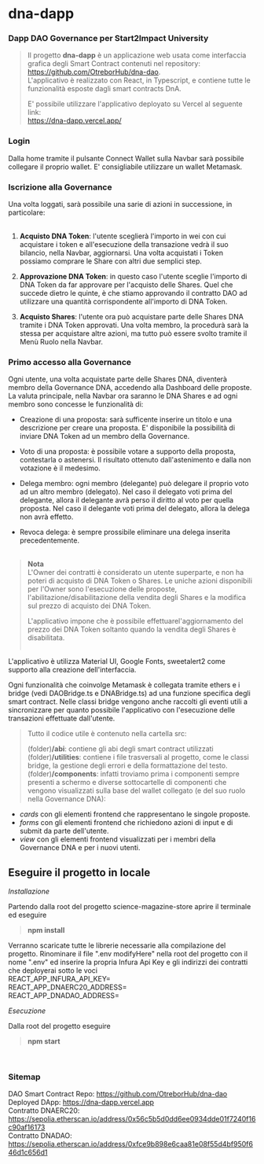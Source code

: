 # dna-dapp
<h3>Dapp DAO Governance per Start2Impact University</h3>

>
>Il progetto **dna-dapp** è un applicazione web usata come interfaccia grafica degli Smart Contract contenuti nel repository:<br> https://github.com/OtreborHub/dna-dao. <br>L'applicativo è realizzato con React, in Typescript, e contiene tutte le funzionalità esposte dagli smart contracts DnA. 
>
>E' possibile utilizzare l'applicativo deployato su Vercel al seguente link:<br> https://dna-dapp.vercel.app/

<h3>Login</h3>
Dalla home tramite il pulsante Connect Wallet sulla Navbar sarà possibile collegare il proprio wallet. E' consigliabile utilizzare un wallet Metamask.

<h3>Iscrizione alla Governance</h3>
Una volta loggati, sarà possibile una sarie di azioni in successione, in particolare:<br><br>

1. **Acquisto DNA Token**: l'utente sceglierà l'importo in wei con cui acquistare i token e all'esecuzione della transazione vedrà il suo bilancio, nella Navbar, aggiornarsi. Una volta acquistati i Token possiamo comprare le Share con altri due semplici step.

2. **Approvazione DNA Token**: in questo caso l'utente sceglie l'importo di DNA Token da far approvare per l'acquisto delle Shares. Quel che succede dietro le quinte, è che stiamo approvando il contratto DAO ad utilizzare una quantità corrispondente all'importo di DNA Token.

3. **Acquisto Shares**: l'utente ora può acquistare parte delle Shares DNA tramite i DNA Token approvati. Una volta membro, la procedurà sarà la stessa per acquistare altre azioni, ma tutto può essere svolto tramite il Menù Ruolo nella Navbar.


<h3>Primo accesso alla Governance</h3>
Ogni utente, una volta acquistate parte delle Shares DNA, diventerà membro della Governance DNA, accedendo alla Dashboard delle proposte. La valuta principale, nella Navbar ora saranno le DNA Shares e ad ogni membro sono concesse le funzionalità di:<br>

* Creazione di una proposta: sarà sufficente inserire un titolo e una descrizione per creare una proposta. E' disponibile la possibilità di inviare DNA Token ad un membro della Governance.<br>

* Voto di una proposta: è possibile votare a supporto della proposta, contestarla o astenersi. Il risultato ottenuto dall'astenimento e dalla non votazione è il medesimo.

* Delega membro: ogni membro (delegante) può delegare il proprio voto ad un altro membro (delegato). Nel caso il delegato voti prima del delegante, allora il delegante avrà perso il diritto al voto per quella proposta. Nel caso il delegante voti prima del delegato, allora la delega non avrà effetto.

* Revoca delega: è sempre prossibile eliminare una delega inserita precedentemente.<br><br>

>**Nota**<br> L'Owner dei contratti è considerato un utente superparte, e non ha poteri di acquisto di DNA Token o Shares.
Le uniche azioni disponibili per l'Owner sono l'esecuzione delle proposte, l'abilitazione/disabilitazione della vendita degli Shares e la modifica sul prezzo di acquisto dei DNA Token.
>
> L'applicativo impone che è possibile effettuarel'aggiornamento del prezzo dei DNA Token soltanto quando la vendita degli Shares è disabilitata.<br><br>
>

L'applicativo è utilizza Material UI, Google Fonts, sweetalert2 come supporto alla creazione dell'interfaccia.

Ogni funzionalità che coinvolge Metamask è collegata tramite ethers e i bridge (vedi DAOBridge.ts e DNABridge.ts) ad una funzione specifica degli smart contract. Nelle classi bridge vengono anche raccolti gli eventi utili a sincronizzare per quanto possibile l'applicativo con l'esecuzione delle transazioni effettuate dall'utente.

>Tutto il codice utile è contenuto nella cartella src:
>
>(folder)**/abi**: contiene gli abi degli smart contract utilizzati
>(folder)**/utilities**: contiene i file trasversali al progetto, come le classi bridge, la gestione degli errori e della formattazione del testo. 
>(folder)**/components**: infatti troviamo prima i componenti sempre presenti a schermo e diverse sottocartelle di componenti che vengono visualizzati sulla base del wallet collegato (e del suo ruolo nella Governance DNA):
  * <i> cards </i> con gli elementi frontend che rappresentano le singole proposte. 
  * <i> forms </i> con gli elementi frontend che richiedono azioni di input e di submit da parte dell'utente. 
  * <i> view </i> con gli elementi frontend visualizzati per i membri della Governance DNA e per i nuovi utenti.

<h2><b>Eseguire il progetto in locale</b></h2>

*Installazione*

Partendo dalla root del progetto science-magazine-store aprire il terminale ed eseguire

> **npm install**

Verranno scaricate tutte le librerie necessarie alla compilazione del progetto.
Rinominare il file ".env modifyHere" nella root del progetto con il nome ".env" ed inserire la propria Infura Api Key e gli indirizzi dei contratti che deployerai sotto le voci <br>
REACT_APP_INFURA_API_KEY= <br>
REACT_APP_DNAERC20_ADDRESS= <br>
REACT_APP_DNADAO_ADDRESS=

*Esecuzione*

Dalla root del progetto eseguire

> **npm start**

<br>
<h3>Sitemap</h3>

DAO Smart Contract Repo: https://github.com/OtreborHub/dna-dao <br>
Deployed DApp: https://dna-dapp.vercel.app <br>
Contratto DNAERC20: https://sepolia.etherscan.io/address/0x56c5b5d0dd6ee0934dde01f7240f16c90af16173 <br>
Contratto DNADAO: https://sepolia.etherscan.io/address/0xfce9b898e6caa81e08f55d4bf950f646d1c656d1